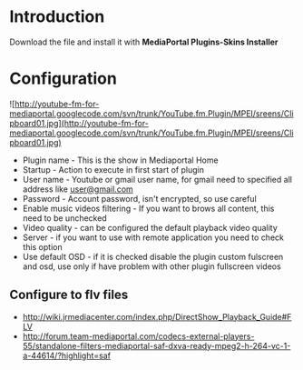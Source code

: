 # Introduction #

Download the file and install it with **MediaPortal Plugins-Skins Installer**

# Configuration #

![http://youtube-fm-for-mediaportal.googlecode.com/svn/trunk/YouTube.fm.Plugin/MPEI/sreens/Clipboard01.jpg](http://youtube-fm-for-mediaportal.googlecode.com/svn/trunk/YouTube.fm.Plugin/MPEI/sreens/Clipboard01.jpg)

  * Plugin name - This is the show in Mediaportal Home
  * Startup - Action to execute in first start of plugin
  * User name - Youtube or gmail user name, for gmail need to specified all address like user@gmail.com
  * Password - Account password, isn't encrypted,  so use careful
  * Enable music videos filtering - If you want to brows all content, this need to be unchecked
  * Video quality - can be configured the default playback video quality
  * Server - if you want to use with remote application you need to check this option
  * Use default OSD - if it is checked disable the plugin custom fulscreen and osd, use only if have problem with other plugin fullscreen videos
## Configure to flv files ##

  * http://wiki.jrmediacenter.com/index.php/DirectShow_Playback_Guide#FLV
  * http://forum.team-mediaportal.com/codecs-external-players-55/standalone-filters-mediaportal-saf-dxva-ready-mpeg2-h-264-vc-1-a-44614/?highlight=saf
